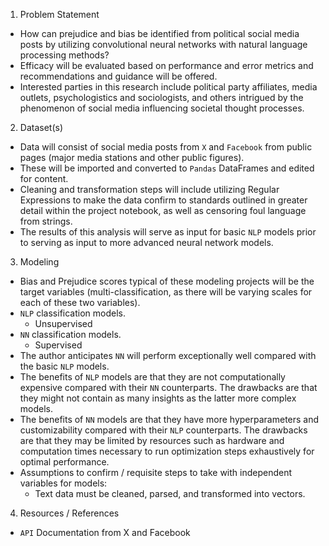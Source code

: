 1. Problem Statement
- How can prejudice and bias be identified from political social media posts by utilizing convolutional neural networks with natural language processing methods? 
- Efficacy will be evaluated based on performance and error metrics and recommendations and guidance will be offered. 
- Interested parties in this research include political party affiliates, media outlets, psychologistics and sociologists, and others intrigued by the phenomenon of social media influencing societal thought processes. 

2. Dataset(s)
- Data will consist of social media posts from `X` and `Facebook` from public pages (major media stations and other public figures).
- These will be imported and converted to `Pandas` DataFrames and edited for content. 
- Cleaning and transformation steps will include utilizing Regular Expressions to make the data confirm to standards outlined in greater detail within the project notebook, as well as censoring foul language from strings. 
- The results of this analysis will serve as input for basic `NLP` models prior to serving as input to more advanced neural network models.

3. Modeling
- Bias and Prejudice scores typical of these modeling projects will be the target variables (multi-classification, as there will be varying scales for each of these two variables).
- `NLP` classification models.
  - Unsupervised
- `NN` classification models.
  -  Supervised
- The author anticipates `NN` will perform exceptionally well compared with the basic `NLP` models. 
- The benefits of `NLP` models are that they are not computationally expensive compared with their `NN` counterparts. The drawbacks are that they might not contain as many insights as the latter more complex models.
- The benefits of `NN` models are that they have more hyperparameters and customizability compared with their `NLP` counterparts. The drawbacks are that they may be limited by resources such as hardware and computation times necessary to run optimization steps exhaustively for optimal performance. 
- Assumptions to confirm / requisite steps to take with independent variables for models:
  - Text data must be cleaned, parsed, and transformed into vectors.

4. Resources / References
- `API` Documentation from X and Facebook